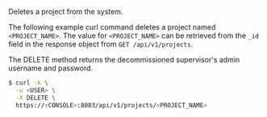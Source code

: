 Deletes a project from the system.

The following example curl command deletes a project named `<PROJECT_NAME>`.
The value for `<PROJECT_NAME>` can be retrieved from the `_id` field in the response object from `GET /api/v1/projects`.

The DELETE method returns the decommissioned supervisor's admin username and password.

```bash
$ curl -k \
  -u <USER> \
  -X DELETE \
  https://<CONSOLE>:8083/api/v1/projects/<PROJECT_NAME>
```
